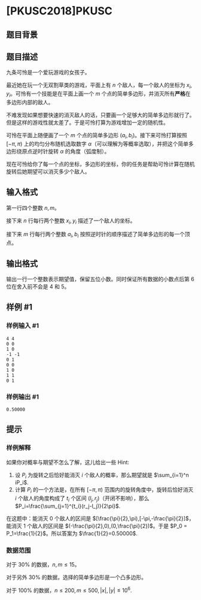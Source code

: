 # [PKUSC2018]PKUSC

## 题目背景



## 题目描述

九条可怜是一个爱玩游戏的女孩子。

最近她在玩一个无双割草类的游戏，平面上有 $n$ 个敌人，每一个敌人的坐标为 $x_i,y_i$。可怜有一个技能是在平面上画一个 $m$ 个点的简单多边形，并消灭所有**严格**在多边形内部的敌人。

不难发现如果想要快速的消灭敌人的话，只要画一个足够大的简单多边形就行了。但是这样的游戏性就太差了。于是可怜打算为游戏增加一定的随机性。

可怜在平面上随便画了一个 $m$ 个点的简单多边形 $(a_i,b_i)$。接下来可怜打算按照 $[-\pi,\pi)$ 上的均匀分布随机选取数字 $\alpha$（可以理解为等概率选取），并把这个简单多边形绕原点逆时针旋转 $\alpha$ 的角度（弧度制）。

现在可怜给你了每一个点的坐标，多边形的坐标，你的任务是帮助可怜计算在随机旋转后她期望可以消灭多少个敌人。

## 输入格式

第一行四个整数 $n,m$。

接下来 $n$ 行每行两个整数 $x_i,y_i$ 描述了一个敌人的坐标。

接下来 $m$ 行每行两个整数 $a_i,b_i$ 按照逆时针的顺序描述了简单多边形的每一个顶点。

## 输出格式

输出一行一个整数表示期望值，保留五位小数。同时保证所有数据的小数点后第 $6$ 位在舍入前不会是 $4$ 和 $5$。

## 样例 #1

### 样例输入 #1
```
4 4
0 0
1 0
-1 -1
0 1
0 0
1 0
1 1
0 1
```

### 样例输出 #1

```
0.50000
```

## 提示

### 样例解释

如果你对概率与期望不怎么了解，这儿给出一些 Hint:

1. 设 $P_i$ 为旋转之后恰好能消灭 $i$ 个敌人的概率，那么期望就是 $\sum_{i=1}^n iP_i$.
2. 计算 $P_i$ 的一个方法是，在所有 $[-\pi,\pi)$ 范围内的旋转角度中，旋转后恰好消灭 $i$ 个敌人的角度构成了 $t_i$ 个区间 $(l_j,r_j)$（开闭不影响），那么 $P_i=\frac{\sum_{j=1}^{t_i}(r_j-l_j)}{2\pi}$.

在这题中：能消灭 $0$ 个敌人的区间是 $[\frac{\pi}{2},\pi),[-\pi,-\frac{\pi}{2}]$，能消灭 $1$ 个敌人的区间是 $(-\frac{\pi}{2},0),(0,\frac{\pi}{2})$。于是 $P_0 = P_1=\frac{1}{2}$。所以答案为 $\frac{1}{2}=0.50000$.

### 数据范围

对于 $30\%$ 的数据，$n,m \leq 15$。

对于另外 $30\%$ 的数据，选择的简单多边形是一个凸多边形。

对于 $100\%$ 的数据，$n \leq 200, m \leq 500, |x|,|y| \leq 10^6$.
